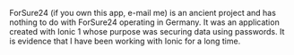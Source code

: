 ForSure24 (if you own this app, e-mail me) is an ancient project and has nothing to do with ForSure24 operating in Germany. It was an application created with 
Ionic 1 whose purpose was securing data using passwords. It is evidence that I have been working with Ionic for a long time. 
